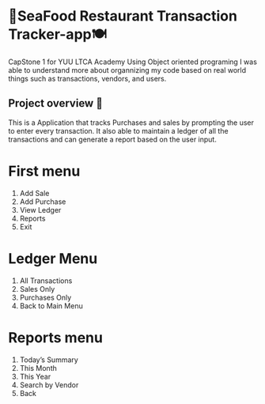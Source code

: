 # 🎣SeaFood Restaurant Transaction Tracker-app🍽️
CapStone 1 for YUU LTCA Academy
Using Object oriented programing I was able to understand more about organnizing my code based on real world things such as transactions, vendors, and users.


## Project overview 📑
This is a Application that tracks Purchases and sales by prompting the user to enter every transaction. It also able to maintain a ledger of all the transactions and can generate a report based on the user input.


# First menu 
1) Add Sale
2) Add Purchase
3) View Ledger
4) Reports
5) Exit
# Ledger Menu
1) All Transactions
2) Sales Only
3) Purchases Only
4) Back to Main Menu
# Reports menu 
1) Today’s Summary
2) This Month
3) This Year
4) Search by Vendor
5) Back
